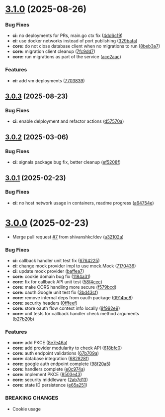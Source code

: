 # [3.1.0](https://github.com/shivanshkc/authorizer/compare/v3.0.3...v3.1.0) (2025-08-26)


### Bug Fixes

* **ci:** no deployments for PRs, main.go ctx fix ([4dd6c19](https://github.com/shivanshkc/authorizer/commit/4dd6c191cf819e737aaa52591da5c85fd11a3aa7))
* **ci:** use docker networks instead of port publishing ([329bafa](https://github.com/shivanshkc/authorizer/commit/329bafafcf3914df7163e584cfe2ddedf0d6bd05))
* **core:** do not close database client when no migrations to run ([8beb3a7](https://github.com/shivanshkc/authorizer/commit/8beb3a736630289cee518c6756a6c16932c3ff28))
* **core:** migration client cleanup ([7fc9dd7](https://github.com/shivanshkc/authorizer/commit/7fc9dd7c126f158aa19ca8abb1fa94efafa14e28))
* **core:** run migrations as part of the service ([ace2aac](https://github.com/shivanshkc/authorizer/commit/ace2aacf69591056d1e401d6ec74f3dae98cd547))


### Features

* **ci:** add vm deployments ([7703839](https://github.com/shivanshkc/authorizer/commit/7703839d487b3b44d247673822e069a59a168117))

## [3.0.3](https://github.com/shivanshkc/authorizer/compare/v3.0.2...v3.0.3) (2025-08-23)


### Bug Fixes

* **ci:** enable delployment and refactor actions ([d57570a](https://github.com/shivanshkc/authorizer/commit/d57570a6fe4d04fc6acea5651c487584e1e1c386))

## [3.0.2](https://github.com/shivanshkc/authorizer/compare/v3.0.1...v3.0.2) (2025-03-06)


### Bug Fixes

* **ci:** signals package bug fix, better cleanup ([ef5208f](https://github.com/shivanshkc/authorizer/commit/ef5208fc40b2e11af919acef1c967337ec0217e0))

## [3.0.1](https://github.com/shivanshkc/authorizer/compare/v3.0.0...v3.0.1) (2025-02-23)


### Bug Fixes

* **ci:** no host network usage in containers, readme progress ([a64754e](https://github.com/shivanshkc/authorizer/commit/a64754ef7c75f3e03cac83bf169950c5a0d3eaa7))

# [3.0.0](https://github.com/shivanshkc/authorizer/compare/v2.3.0...v3.0.0) (2025-02-23)


* Merge pull request [#7](https://github.com/shivanshkc/authorizer/issues/7) from shivanshkc/dev ([a32102a](https://github.com/shivanshkc/authorizer/commit/a32102adf2404dfb4fae82a2d7664d671574c214))


### Bug Fixes

* **ci:** callback handler unit test fix ([6764225](https://github.com/shivanshkc/authorizer/commit/6764225cd4163a53c5569bcd8cf512914223cd49))
* **ci:** change mock provider impl to use mock.Mock ([7170436](https://github.com/shivanshkc/authorizer/commit/717043623c9382ce6990a4ad26dfe8be82126b8f))
* **ci:** update mock provider ([baffea7](https://github.com/shivanshkc/authorizer/commit/baffea7f4eabefe31af22fbf0df21e4062955596))
* **core:** cookie domain bug fix ([1184a31](https://github.com/shivanshkc/authorizer/commit/1184a31b37b7290eedc412bc06aa947119b74d17))
* **core:** fix for callback API unit test ([58f4cec](https://github.com/shivanshkc/authorizer/commit/58f4cec4ea743a4a107b9524ed2ebb8af699db08))
* **core:** make CORS handling more secure ([f579bcd](https://github.com/shivanshkc/authorizer/commit/f579bcdf51a78c92280ad18b7a7390989853b1a7))
* **core:** oauth.Google unit test fix ([3bd43cf](https://github.com/shivanshkc/authorizer/commit/3bd43cf0f268d36fad9816a1ca451f5711d87933))
* **core:** remove internal deps from oauth package ([0914bc8](https://github.com/shivanshkc/authorizer/commit/0914bc82305b2aef1bb426c88ab3c1b7171fa1dc))
* **core:** security headers ([0fffeef](https://github.com/shivanshkc/authorizer/commit/0fffeefc7b4178cbdc607daa898b8a8b9f3cef0e))
* **core:** store oauth flow context info locally ([8f992e9](https://github.com/shivanshkc/authorizer/commit/8f992e95bc99741c1860c18e07c174886dac5b42))
* **core:** unit tests for callback handler check method arguments ([b27b20b](https://github.com/shivanshkc/authorizer/commit/b27b20b655d0023d27ea8bd813f60fc47dac6401))


### Features

* **core:** add PKCE ([8e7e46a](https://github.com/shivanshkc/authorizer/commit/8e7e46ac8e02c8ca87e5b7796df007990d270844))
* **core:** add provider modularity to check API ([618bfc0](https://github.com/shivanshkc/authorizer/commit/618bfc0b14d8c1bd6ea69a240921158b7173abab))
* **core:** auth endpoint validations ([67b709a](https://github.com/shivanshkc/authorizer/commit/67b709afaac5e0f02a54180c1c78c5546bd45a85))
* **core:** database integration ([682828f](https://github.com/shivanshkc/authorizer/commit/682828f31b7c54d61e8355f3304f7cc381882fd6))
* **core:** google auth endpoint complete ([98f20a5](https://github.com/shivanshkc/authorizer/commit/98f20a537e3b7ef6e18854ba6553d2d03998adc6))
* **core:** handlers complete ([e0c974a](https://github.com/shivanshkc/authorizer/commit/e0c974a16a9e8d022131c512c6db3e1334bdafba))
* **core:** implement PKCE ([8503e43](https://github.com/shivanshkc/authorizer/commit/8503e432f5002edcf9c7ac4359ecf173537a1d6a))
* **core:** security middleware ([2ab7d13](https://github.com/shivanshkc/authorizer/commit/2ab7d1349eccdc05e8d4243ec2eabe6b39ea6006))
* **core:** state ID persistence ([e65a251](https://github.com/shivanshkc/authorizer/commit/e65a251274d12cc2095fc8d989ff30c5a75d9c36))


### BREAKING CHANGES

* Cookie usage
